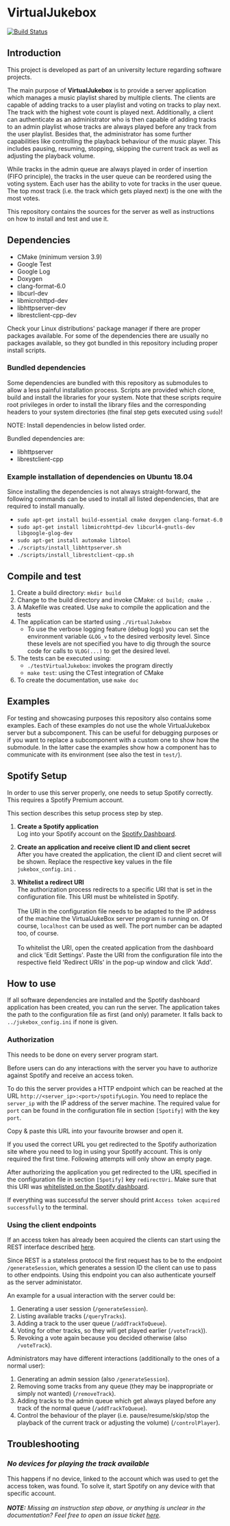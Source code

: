 # VirtualJukebox

[![Build Status][1]][2]

## Introduction

This project is developed as part of an university lecture regarding software projects.

The main purpose of __VirtualJukebox__ is to provide a server application which manages a music playlist shared by
multiple clients. The clients are capable of adding tracks to a user playlist and voting on tracks to play next. The track
with the highest vote count is played next.
Additionally, a client can authenticate as an administrator who is then capable of adding tracks to an admin playlist
whose tracks are always played before any track from the user playlist. Besides that, the administrator has some further
capabilities like controlling the playback behaviour of the music player. This includes
pausing, resuming, stopping, skipping the current track as well as adjusting the playback volume.

While tracks in the admin queue are always played in order of insertion (FIFO principle), the tracks in the user queue can be reordered using the voting system. Each user has the ability to vote for tracks in the user queue. The top most track (i.e. the track which gets played next) is the one with the most votes.

This repository contains the sources for the server as well as instructions on how to install and test and use it.

## Dependencies

- CMake (minimum version 3.9)
- Google Test
- Google Log
- Doxygen
- clang-format-6.0
- libcurl-dev
- libmicrohttpd-dev
- libhttpserver-dev
- librestclient-cpp-dev

Check your Linux distributions' package manager if there are proper packages available. For some of the dependencies there are
usually no packages available, so they got bundled in this repository including proper install scripts.

### Bundled dependencies

Some dependencies are bundled with this repository as submodules to allow a less painful installation process.
Scripts are provided which clone, build and install the libraries for your system. Note that these scripts require root privileges in order to install the library files and the corresponding headers
to your system directories (the final step gets executed using `sudo`)!

NOTE: Install dependencies in below listed order.

Bundled dependencies are:

- libhttpserver
- librestclient-cpp

### Example installation of dependencies on Ubuntu 18.04

Since installing the dependencies is not always straight-forward, the following commands can be used to install all
listed dependencies, that are required to install manually.

- `sudo apt-get install build-essential cmake doxygen clang-format-6.0`
- `sudo apt-get install libmicrohttpd-dev libcurl4-gnutls-dev libgoogle-glog-dev`
- `sudo apt-get install automake libtool`
- `./scripts/install_libhttpserver.sh`
- `./scripts/install_librestclient-cpp.sh`

## Compile and test

1. Create a build directory: `mkdir build`
2. Change to the build directory and invoke CMake: `cd build; cmake ..`
3. A Makefile was created. Use `make` to compile the application and the tests
4. The application can be started using `./VirtualJukebox`
    - To use the verbose logging feature (debug logs) you can set the environment variable `GLOG_v` to the desired verbosity level. Since these levels are not specified you have to dig through the source code for calls to `VLOG(...)` to get the desired level.
5. The tests can be executed using:
    - `./testVirtualJukebox`: invokes the program directly
    - `make test`: using the CTest integration of CMake
6. To create the documentation, use `make doc`

## Examples

For testing and showcasing purposes this repository also contains some examples. Each of these examples do not use
the whole VirtualJukebox server but a subcomponent. This can be useful for debugging purposes or if you want to replace
a subcomponent with a custom one to show how the submodule. In the latter case the examples show how a component has to
communicate with its environment (see also the test in `test/`).

## Spotify Setup

In order to use this server properly, one needs to setup Spotify correctly. This requires a Spotify Premium account.

This section describes this setup process step by step.

1. **Create a Spotify application**\
Log into your Spotify account on the [Spotify Dashboard](https://developer.spotify.com/dashboard/login).

2. **Create an application and receive client ID and client secret**\
After you have created the application, the client ID and client secret will be shown. Replace the respective key values in the file `jukebox_config.ini` .

3. **Whitelist a redirect URI**\
The authorization process redirects to a specific URI that is set in the configuration file. This URI must be whitelisted in Spotify.\
\
The URI in the configuration file needs to be adapted to the IP address of the machine the VirtualJukeBox server program is running on. Of course, `localhost` can be used as well. The port number can be adapted too, of course.\
\
To whitelist the URI, open the created application from the dashboard and click 'Edit Settings'. Paste the URI from the configuration file into the respective field 'Redirect URIs' in the pop-up window and click 'Add'.


## How to use

If all software dependencies are installed and the Spotify dashboard application has been created, you can run the server. The application takes the path to the configuration file as first (and only) parameter. It falls back to `../jukebox_config.ini` if none is given.

### Authorization

This needs to be done on every server program start.

Before users can do any interactions with the server you have to authorize against Spotify and receive an access token.

To do this the server provides a HTTP endpoint which can be reached at the URL `http://<server_ip>:<port>/spotifyLogin`. You need to replace the `server_ip` with the IP address of the server machine. The required value for `port` can be found in the configuration file in section `[Spotify]` with the key `port`.

Copy & paste this URL into your favourite browser and open it.

If you used the correct URL you get redirected to the Spotify authorization site where you need to log in using your Spotify account. This is only required the first time. Following attempts will only show an empty page.

After authorizing the application you get redirected to the URL specified in the configuration file in section `[Spotify]` key `redirectUri`. Make sure that this URI was [whitelisted on the Spotify dashboard](#spotify-setup).

If everything was successful the server should print `Access token acquired successfully` to the terminal.

### Using the client endpoints

If an access token has already been acquired the clients can start using the REST interface described [here](./docs/html/rest_interface.html).

Since REST is a stateless protocol the first request has to be to the endpoint `/generateSession`, which generates a session ID the client can use to pass to other endpoints. Using this endpoint you can also authenticate yourself as the server administator.

An example for a usual interaction with the server could be:

1. Generating a user session (`/generateSession`).
2. Listing available tracks (`/queryTracks`).
3. Adding a track to the user queue (`/addTrackToQueue`).
4. Voting for other tracks, so they will get played earlier (`/voteTrack`)).
5. Revoking a vote again because you decided otherwise (also `/voteTrack`).

Administrators may have different interactions (additionally to the ones of a normal user):

1. Generating an admin session (also `/generateSession`).
2. Removing some tracks from any queue (they may be inappropriate or simply not wanted) (`/removeTrack`).
3. Adding tracks to the admin queue which get always played before any track of the normal queue (`/addTrackToQueue`).
4. Control the behaviour of the player (i.e. pause/resume/skip/stop the playback of the current track or adjusting the volume) (`/controlPlayer`).

## Troubleshooting

### _No devices for playing the track available_

This happens if no device, linked to the account which was used to get the access token, was found.
To solve it, start Spotify on any device with that specific account.\
\
_**NOTE:** Missing an instruction step above, or anything is unclear in the documentation? Feel free to open an issue ticket [here](https://github.com/skaupper/VirtualJukebox/issues)._


[1]: https://img.shields.io/travis/com/skaupper/virtualjukebox/master?label=Travis%20Build%20Status&logo=travis
[2]: https://travis-ci.com/skaupper/VirtualJukebox
